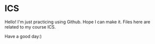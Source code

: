 # ICS

Hello!
I'm just practicing using Github. Hope I can make it.
Files here are related to my course ICS.

Have a good day:)
